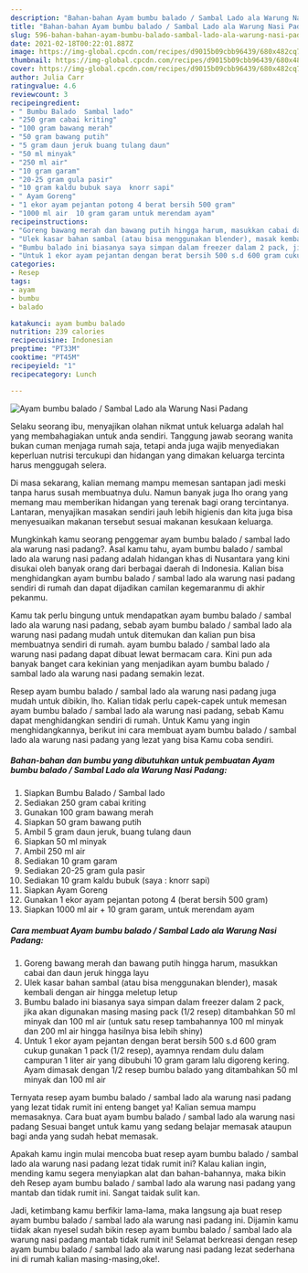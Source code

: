 ```yaml
---
description: "Bahan-bahan Ayam bumbu balado / Sambal Lado ala Warung Nasi Padang Sederhana Untuk Jualan"
title: "Bahan-bahan Ayam bumbu balado / Sambal Lado ala Warung Nasi Padang Sederhana Untuk Jualan"
slug: 596-bahan-bahan-ayam-bumbu-balado-sambal-lado-ala-warung-nasi-padang-sederhana-untuk-jualan
date: 2021-02-18T00:22:01.887Z
image: https://img-global.cpcdn.com/recipes/d9015b09cbb96439/680x482cq70/ayam-bumbu-balado-sambal-lado-ala-warung-nasi-padang-foto-resep-utama.jpg
thumbnail: https://img-global.cpcdn.com/recipes/d9015b09cbb96439/680x482cq70/ayam-bumbu-balado-sambal-lado-ala-warung-nasi-padang-foto-resep-utama.jpg
cover: https://img-global.cpcdn.com/recipes/d9015b09cbb96439/680x482cq70/ayam-bumbu-balado-sambal-lado-ala-warung-nasi-padang-foto-resep-utama.jpg
author: Julia Carr
ratingvalue: 4.6
reviewcount: 3
recipeingredient:
- " Bumbu Balado  Sambal lado"
- "250 gram cabai kriting"
- "100 gram bawang merah"
- "50 gram bawang putih"
- "5 gram daun jeruk buang tulang daun"
- "50 ml minyak"
- "250 ml air"
- "10 gram garam"
- "20-25 gram gula pasir"
- "10 gram kaldu bubuk saya  knorr sapi"
- " Ayam Goreng"
- "1 ekor ayam pejantan potong 4 berat bersih 500 gram"
- "1000 ml air  10 gram garam untuk merendam ayam"
recipeinstructions:
- "Goreng bawang merah dan bawang putih hingga harum, masukkan cabai dan daun jeruk hingga layu"
- "Ulek kasar bahan sambal (atau bisa menggunakan blender), masak kembali dengan air hingga meletup letup"
- "Bumbu balado ini biasanya saya simpan dalam freezer dalam 2 pack, jika akan digunakan masing masing pack (1/2 resep) ditambahkan 50 ml minyak dan 100 ml air (untuk satu resep tambahannya 100 ml minyak dan 200 ml air hingga hasilnya bisa lebih shiny)"
- "Untuk 1 ekor ayam pejantan dengan berat bersih 500 s.d 600 gram cukup gunakan 1 pack (1/2 resep), ayamnya rendam dulu dalam campuran 1 liter air yang dibubuhi 10 gram garam lalu digoreng kering. Ayam dimasak dengan 1/2 resep bumbu balado yang ditambahkan 50 ml minyak dan 100 ml air"
categories:
- Resep
tags:
- ayam
- bumbu
- balado

katakunci: ayam bumbu balado 
nutrition: 239 calories
recipecuisine: Indonesian
preptime: "PT33M"
cooktime: "PT45M"
recipeyield: "1"
recipecategory: Lunch

---
```



![Ayam bumbu balado / Sambal Lado ala Warung Nasi Padang](https://img-global.cpcdn.com/recipes/d9015b09cbb96439/680x482cq70/ayam-bumbu-balado-sambal-lado-ala-warung-nasi-padang-foto-resep-utama.jpg)

Selaku seorang ibu, menyajikan olahan nikmat untuk keluarga adalah hal yang membahagiakan untuk anda sendiri. Tanggung jawab seorang  wanita bukan cuman menjaga rumah saja, tetapi anda juga wajib menyediakan keperluan nutrisi tercukupi dan hidangan yang dimakan keluarga tercinta harus menggugah selera.

Di masa  sekarang, kalian memang mampu memesan santapan jadi meski tanpa harus susah membuatnya dulu. Namun banyak juga lho orang yang memang mau memberikan hidangan yang terenak bagi orang tercintanya. Lantaran, menyajikan masakan sendiri jauh lebih higienis dan kita juga bisa menyesuaikan makanan tersebut sesuai makanan kesukaan keluarga. 



Mungkinkah kamu seorang penggemar ayam bumbu balado / sambal lado ala warung nasi padang?. Asal kamu tahu, ayam bumbu balado / sambal lado ala warung nasi padang adalah hidangan khas di Nusantara yang kini disukai oleh banyak orang dari berbagai daerah di Indonesia. Kalian bisa menghidangkan ayam bumbu balado / sambal lado ala warung nasi padang sendiri di rumah dan dapat dijadikan camilan kegemaranmu di akhir pekanmu.

Kamu tak perlu bingung untuk mendapatkan ayam bumbu balado / sambal lado ala warung nasi padang, sebab ayam bumbu balado / sambal lado ala warung nasi padang mudah untuk ditemukan dan kalian pun bisa membuatnya sendiri di rumah. ayam bumbu balado / sambal lado ala warung nasi padang dapat dibuat lewat bermacam cara. Kini pun ada banyak banget cara kekinian yang menjadikan ayam bumbu balado / sambal lado ala warung nasi padang semakin lezat.

Resep ayam bumbu balado / sambal lado ala warung nasi padang juga mudah untuk dibikin, lho. Kalian tidak perlu capek-capek untuk memesan ayam bumbu balado / sambal lado ala warung nasi padang, sebab Kamu dapat menghidangkan sendiri di rumah. Untuk Kamu yang ingin menghidangkannya, berikut ini cara membuat ayam bumbu balado / sambal lado ala warung nasi padang yang lezat yang bisa Kamu coba sendiri.

<!--inarticleads1-->

##### Bahan-bahan dan bumbu yang dibutuhkan untuk pembuatan Ayam bumbu balado / Sambal Lado ala Warung Nasi Padang:

1. Siapkan  Bumbu Balado / Sambal lado
1. Sediakan 250 gram cabai kriting
1. Gunakan 100 gram bawang merah
1. Siapkan 50 gram bawang putih
1. Ambil 5 gram daun jeruk, buang tulang daun
1. Siapkan 50 ml minyak
1. Ambil 250 ml air
1. Sediakan 10 gram garam
1. Sediakan 20-25 gram gula pasir
1. Sediakan 10 gram kaldu bubuk (saya : knorr sapi)
1. Siapkan  Ayam Goreng
1. Gunakan 1 ekor ayam pejantan potong 4 (berat bersih 500 gram)
1. Siapkan 1000 ml air + 10 gram garam, untuk merendam ayam




<!--inarticleads2-->

##### Cara membuat Ayam bumbu balado / Sambal Lado ala Warung Nasi Padang:

1. Goreng bawang merah dan bawang putih hingga harum, masukkan cabai dan daun jeruk hingga layu
1. Ulek kasar bahan sambal (atau bisa menggunakan blender), masak kembali dengan air hingga meletup letup
1. Bumbu balado ini biasanya saya simpan dalam freezer dalam 2 pack, jika akan digunakan masing masing pack (1/2 resep) ditambahkan 50 ml minyak dan 100 ml air (untuk satu resep tambahannya 100 ml minyak dan 200 ml air hingga hasilnya bisa lebih shiny)
1. Untuk 1 ekor ayam pejantan dengan berat bersih 500 s.d 600 gram cukup gunakan 1 pack (1/2 resep), ayamnya rendam dulu dalam campuran 1 liter air yang dibubuhi 10 gram garam lalu digoreng kering. Ayam dimasak dengan 1/2 resep bumbu balado yang ditambahkan 50 ml minyak dan 100 ml air




Ternyata resep ayam bumbu balado / sambal lado ala warung nasi padang yang lezat tidak rumit ini enteng banget ya! Kalian semua mampu memasaknya. Cara buat ayam bumbu balado / sambal lado ala warung nasi padang Sesuai banget untuk kamu yang sedang belajar memasak ataupun bagi anda yang sudah hebat memasak.

Apakah kamu ingin mulai mencoba buat resep ayam bumbu balado / sambal lado ala warung nasi padang lezat tidak rumit ini? Kalau kalian ingin, mending kamu segera menyiapkan alat dan bahan-bahannya, maka bikin deh Resep ayam bumbu balado / sambal lado ala warung nasi padang yang mantab dan tidak rumit ini. Sangat taidak sulit kan. 

Jadi, ketimbang kamu berfikir lama-lama, maka langsung aja buat resep ayam bumbu balado / sambal lado ala warung nasi padang ini. Dijamin kamu tiidak akan nyesel sudah bikin resep ayam bumbu balado / sambal lado ala warung nasi padang mantab tidak rumit ini! Selamat berkreasi dengan resep ayam bumbu balado / sambal lado ala warung nasi padang lezat sederhana ini di rumah kalian masing-masing,oke!.

